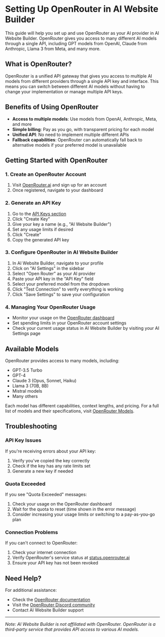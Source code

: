 # Setting Up OpenRouter in AI Website Builder

This guide will help you set up and use OpenRouter as your AI provider in AI Website Builder. OpenRouter gives you access to many different AI models through a single API, including GPT models from OpenAI, Claude from Anthropic, Llama 3 from Meta, and many more.

## What is OpenRouter?

OpenRouter is a unified API gateway that gives you access to multiple AI models from different providers through a single API key and interface. This means you can switch between different AI models without having to change your implementation or manage multiple API keys.

## Benefits of Using OpenRouter

- **Access to multiple models**: Use models from OpenAI, Anthropic, Meta, and more
- **Simple billing**: Pay as you go, with transparent pricing for each model
- **Unified API**: No need to implement multiple different APIs
- **Fallback capabilities**: OpenRouter can automatically fall back to alternative models if your preferred model is unavailable

## Getting Started with OpenRouter

### 1. Create an OpenRouter Account

1. Visit [OpenRouter.ai](https://openrouter.ai/) and sign up for an account
2. Once registered, navigate to your dashboard

### 2. Generate an API Key

1. Go to the [API Keys section](https://openrouter.ai/keys)
2. Click "Create Key"
3. Give your key a name (e.g., "AI Website Builder")
4. Set any usage limits if desired
5. Click "Create"
6. Copy the generated API key

### 3. Configure OpenRouter in AI Website Builder

1. In AI Website Builder, navigate to your profile
2. Click on "AI Settings" in the sidebar
3. Select "Open Router" as your AI provider
4. Paste your API key in the "API Key" field
5. Select your preferred model from the dropdown
6. Click "Test Connection" to verify everything is working
7. Click "Save Settings" to save your configuration

### 4. Managing Your OpenRouter Usage

- Monitor your usage on the [OpenRouter dashboard](https://openrouter.ai/dashboard)
- Set spending limits in your OpenRouter account settings
- Check your current usage status in AI Website Builder by visiting your AI Settings page

## Available Models

OpenRouter provides access to many models, including:

- GPT-3.5 Turbo
- GPT-4
- Claude 3 (Opus, Sonnet, Haiku)
- Llama 3 (70B, 8B)
- Mistral models
- Many others

Each model has different capabilities, context lengths, and pricing. For a full list of models and their specifications, visit [OpenRouter Models](https://openrouter.ai/models).

## Troubleshooting

### API Key Issues

If you're receiving errors about your API key:
1. Verify you've copied the key correctly
2. Check if the key has any rate limits set
3. Generate a new key if needed

### Quota Exceeded

If you see "Quota Exceeded" messages:
1. Check your usage on the OpenRouter dashboard
2. Wait for the quota to reset (time shown in the error message)
3. Consider increasing your usage limits or switching to a pay-as-you-go plan

### Connection Problems

If you can't connect to OpenRouter:
1. Check your internet connection
2. Verify OpenRouter's service status at [status.openrouter.ai](https://status.openrouter.ai)
3. Ensure your API key has not been revoked

## Need Help?

For additional assistance:
- Check the [OpenRouter documentation](https://openrouter.ai/docs)
- Visit the [OpenRouter Discord community](https://discord.gg/openrouter)
- Contact AI Website Builder support

---

*Note: AI Website Builder is not affiliated with OpenRouter. OpenRouter is a third-party service that provides API access to various AI models.*

